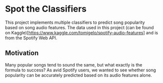 # Spot the Classifiers

This project implements multiple classifiers to predict song popularity based on song audio features. 
The data used in this project (can be found on Kaggle)[https://www.kaggle.com/tomigelo/spotify-audio-features] and is from
the Spotify Web API.

## Motivation
Many popular songs tend to sound the same, but what exactly is the formula to success?
As avid Spotify users, we wanted to see whether song popularity can be accurately predicted based on its audio features alone.

